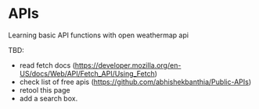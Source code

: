 # APIs
Learning basic API functions with open weathermap api


TBD:
- read fetch docs (https://developer.mozilla.org/en-US/docs/Web/API/Fetch_API/Using_Fetch)
- check list of free apis (https://github.com/abhishekbanthia/Public-APIs)
- retool this page
- add a search box.